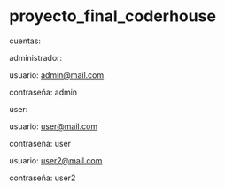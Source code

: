 # proyecto_final_coderhouse

cuentas:

administrador:

usuario: admin@mail.com

contraseña: admin



user:

usuario: user@mail.com

contraseña: user



usuario: user2@mail.com

contraseña: user2
